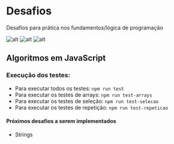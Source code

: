 # Desafios
Desafios para prática nos fundamentos/lógica de programação

![alt](https://img.shields.io/github/issues/netodeolino/desafios.svg)
![alt](https://img.shields.io/github/forks/netodeolino/desafios.svg)
![alt](https://img.shields.io/github/stars/netodeolino/desafios.svg)

## Algoritmos em JavaScript

### Execução dos testes:
- Para executar todos os testes: `npm run test`
- Para executar os testes de arrays: `npm run test-arrays`
- Para executar os testes de seleção:  `npm run test-selecao`
- Para executar os testes de repetição:  `npm run test-repeticao`

#### Próximos desafios a serem implementados
- Strings